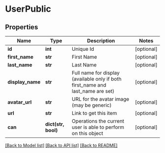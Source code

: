 # UserPublic

## Properties
Name | Type | Description | Notes
------------ | ------------- | ------------- | -------------
**id** | **int** | Unique Id | [optional] 
**first_name** | **str** | First Name | [optional] 
**last_name** | **str** | Last Name | [optional] 
**display_name** | **str** | Full name for display (available only if both first_name and last_name are set) | [optional] 
**avatar_url** | **str** | URL for the avatar image (may be generic) | [optional] 
**url** | **str** | Link to get this item | [optional] 
**can** | **dict(str, bool)** | Operations the current user is able to perform on this object | [optional] 

[[Back to Model list]](../README.md#documentation-for-models) [[Back to API list]](../README.md#documentation-for-api-endpoints) [[Back to README]](../README.md)


